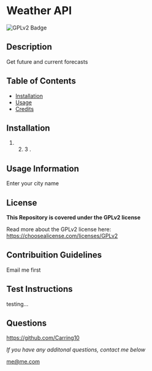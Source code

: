 # Weather API

  ![GPLv2 Badge](https://img.shields.io/badge/License-GPLv2-brightgreen)

  ## Description

  Get future and current forecasts

  ## Table of Contents

  - [Installation](#installation)
  - [Usage](#usage)
  - [Credits](#credits)

  ## Installation

   1. 2. 3 .

  ## Usage Information

   Enter your city name

   ## License
  
  **This Repository is covered under the GPLv2 license**
  
  Read more about the GPLv2 license here: https://choosealicense.com/licenses/GPLv2
  

   ## Contribuition Guidelines

   Email me first

   ## Test Instructions

   testing...

   ## Questions

   https://github.com/Carring10
   
  *If you have any additonal questions, contact me below*

   me@me.com
